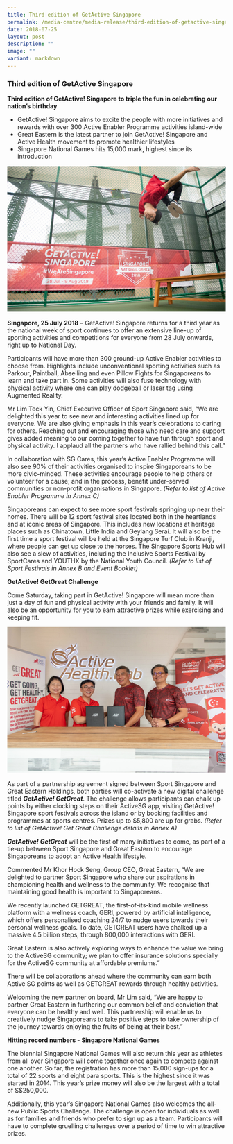 ```yaml
---
title: Third edition of GetActive Singapore
permalink: /media-centre/media-release/third-edition-of-getactive-singapore/
date: 2018-07-25
layout: post
description: ""
image: ""
variant: markdown
---
```

### **Third edition of GetActive Singapore**

**Third edition of GetActive! Singapore to triple the fun in celebrating our nation’s birthday**

* GetActive! Singapore aims to excite the people with more initiatives and rewards with over 300 Active Enabler Programme activities island-wide
* Great Eastern is the latest partner to join GetActive! Singapore and Active Health movement to promote healthier lifestyles
* Singapore National Games hits 15,000 mark, highest since its introduction

![](/images/Media%20Centre/Media%20Release/2018/July/A%20parkour%20practitioner%20from%20Ufly%20at%20Sports%20Hub%20during%20GetActive%20Singapore%20demonstrates.jpeg)

**Singapore, 25 July 2018** – GetActive! Singapore returns for a third year as the national week of sport continues to offer an extensive line-up of sporting activities and competitions for everyone from 28 July onwards, right up to National Day.

Participants will have more than 300 ground-up Active Enabler activities to choose from. Highlights include unconventional sporting activities such as Parkour, Paintball, Abseiling and even Pillow Fights for Singaporeans to learn and take part in. Some activities will also fuse technology with physical activity where one can play dodgeball or laser tag using Augmented Reality.

Mr Lim Teck Yin, Chief Executive Officer of Sport Singapore said, “We are delighted this year to see new and interesting activities lined up for everyone. We are also giving emphasis in this year’s celebrations to caring for others.  Reaching out and encouraging those who need care and support gives added meaning to our coming together to have fun through sport and physical activity. I applaud all the partners who have rallied behind this call.”

In collaboration with SG Cares, this year’s Active Enabler Programme will also see 90% of their activities organised to inspire Singaporeans to be more civic-minded. These activities encourage people to help others or volunteer for a cause; and in the process, benefit under-served communities or non-profit organisations in Singapore. _(Refer to list of Active Enabler Programme in Annex C)_

Singaporeans can expect to see more sport festivals springing up near their homes. There will be 12 sport festival sites located both in the heartlands and at iconic areas of Singapore. This includes new locations at heritage places such as Chinatown, Little India and Geylang Serai. It will also be the first time a sport festival will be held at the Singapore Turf Club in Kranji, where people can get up close to the horses. The Singapore Sports Hub will also see a slew of activities, including the Inclusive Sports Festival by SportCares and YOUTHX by the National Youth Council. _(Refer to list of Sport Festivals in Annex B and Event Booklet)_

**GetActive! GetGreat Challenge**

Come Saturday, taking part in GetActive! Singapore will mean more than just a day of fun and physical activity with your friends and family. It will also be an opportunity for you to earn attractive prizes while exercising and keeping fit.

![](/images/Media%20Centre/Media%20Release/2018/July/SportSG%20and%20Great%20Eastern%20signs%20a%20partnership%20agreement.jpeg)

As part of a partnership agreement signed between Sport Singapore and Great Eastern Holdings, both parties will co-activate a new digital challenge titled **_GetActive! GetGreat_**. The challenge allows participants can chalk up points by either clocking steps on their ActiveSG app, visiting GetActive! Singapore sport festivals across the island or by booking facilities and programmes at sports centres. Prizes up to $5,800 are up for grabs. _(Refer to list of GetActive! Get Great Challenge details in Annex A)_

**_GetActive! GetGreat_** will be the first of many initiatives to come, as part of a tie-up between Sport Singapore and Great Eastern to encourage Singaporeans to adopt an Active Health lifestyle.

Commented Mr Khor Hock Seng, Group CEO, Great Eastern, “We are delighted to partner Sport Singapore who share our aspirations in championing health and wellness to the community. We recognise that maintaining good health is important to Singaporeans.

We recently launched GETGREAT, the first-of-its-kind mobile wellness platform with a wellness coach, GERI, powered by artificial intelligence, which offers personalised coaching 24/7 to nudge users towards their personal wellness goals. To date, GETGREAT users have chalked up a massive 4.5 billion steps, through 800,000 interactions with GERI.

Great Eastern is also actively exploring ways to enhance the value we bring to the ActiveSG community; we plan to offer insurance solutions specially for the ActiveSG community at affordable premiums.”

There will be collaborations ahead where the community can earn both Active SG points as well as GETGREAT rewards through healthy activities.

Welcoming the new partner on board, Mr Lim said, “We are happy to partner Great Eastern in furthering our common belief and conviction that everyone can be healthy and well. This partnership will enable us to creatively nudge Singaporeans to take positive steps to take ownership of the journey towards enjoying the fruits of being at their best.”

**Hitting record numbers - Singapore National Games**

The biennial Singapore National Games will also return this year as athletes from all over Singapore will come together once again to compete against one another. So far, the registration has more than 15,000 sign-ups for a total of 22 sports and eight para sports. This is the highest since it was started in 2014. This year’s prize money will also be the largest with a total of S$250,000.

Additionally, this year’s Singapore National Games also welcomes the all-new Public Sports Challenge. The challenge is open for individuals as well as for families and friends who prefer to sign up as a team. Participants will have to complete gruelling challenges over a period of time to win attractive prizes.